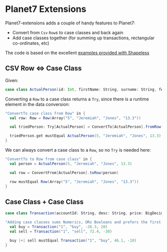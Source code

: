 Planet7 Extensions
==================

Planet7-extensions adds a couple of handy features to Planet7:
* Convert from `Csv` `Row`s to case classes and back again
* Add case classes together (for summing up transactions, rectangular co-ordinates, etc)

The code is based on the excellent [examples provided with Shapeless](https://github.com/milessabin/shapeless/blob/master/examples/src/main/scala/shapeless/examples/)

CSV Row <=> Case Class
----------------------
Given:
```scala
case class ActualPerson(id: Int, firstName: String, surname: String, fee: BigDecimal)
```

Converting a `Row` to a case class returns a `Try`, since there is a runtime element in the data conversion:
```scala
"ConvertTo case class from Row" in {
  val row: Row = Row(Array("5", "Jeremiah", "Jones", "13.3"))

  val triedPerson: Try[ActualPerson] = ConvertTo[ActualPerson].fromRow(row)

  triedPerson.get mustEqual ActualPerson(5, "Jeremiah", "Jones", 13.3)
}
```

We can always convert a case class to a `Row`, so no `Try` is needed here:
```scala
"ConvertTo to Row from case class" in {
  val person = ActualPerson(5, "Jeremiah", "Jones", 13.3)

  val row = ConvertFrom[ActualPerson].toRow(person)

  row mustEqual Row(Array("5", "Jeremiah", "Jones", "13.3"))
}
```

Case Class + Case Class
-----------------------

```scala
case class Transaction(accountId: String, desc: String, price: BigDecimal, lots: Int)

"Adding case classes sums Numerics, ORs Booleans and prefers the first nonEmpty String" in {
  val buy = Transaction("1", "buy", -26.3, 20)
  val sell = Transaction("1", "sell", 72.4, -30)

  buy |+| sell mustEqual Transaction("1", "buy", 46.1, -10)
}
```

